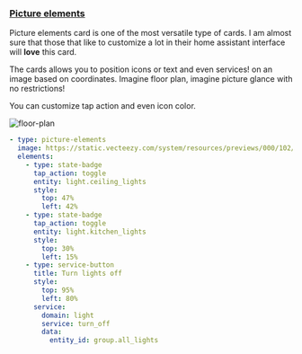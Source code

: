 ### [Picture elements](https://developers.home-assistant.io/docs/en/lovelace_card_types.html#picture-elements)

Picture elements card is one of the most versatile type of cards. I am almost sure that those that like to customize a lot in their home assistant interface will **love** this card. 

The cards allows you to position icons or text and even services! on an image based on coordinates. Imagine floor plan, imagine picture glance with no restrictions!

You can customize tap action and even icon color.

![floor-plan](https://user-images.githubusercontent.com/7738048/42103244-26bec55a-7bd1-11e8-8bc9-6a130c513f9e.gif)


```yaml
- type: picture-elements
  image: https://static.vecteezy.com/system/resources/previews/000/102/594/large_2x/free-floor-plan-vector.jpg
  elements:
    - type: state-badge
      tap_action: toggle
      entity: light.ceiling_lights
      style:
        top: 47%
        left: 42%
    - type: state-badge
      tap_action: toggle
      entity: light.kitchen_lights
      style:
        top: 30%
        left: 15%
    - type: service-button
      title: Turn lights off
      style:
        top: 95%
        left: 80%
      service:
        domain: light
        service: turn_off
        data:
          entity_id: group.all_lights
```